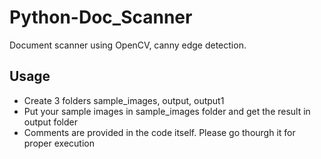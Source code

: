 # Python-Doc_Scanner
Document scanner using OpenCV, canny edge detection.

## Usage
- Create 3 folders sample_images, output, output1
- Put your sample images in sample_images folder and get the result in output folder
- Comments are provided in the code itself. Please go thourgh it for proper execution
